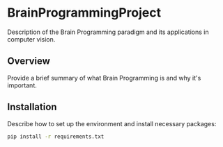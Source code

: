 # BrainProgrammingProject

Description of the Brain Programming paradigm and its applications in computer vision.

## Overview

Provide a brief summary of what Brain Programming is and why it's important.

## Installation

Describe how to set up the environment and install necessary packages:

```bash
pip install -r requirements.txt